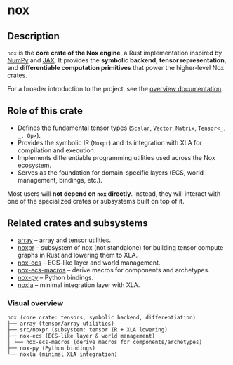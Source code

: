 # nox


## Description
`nox` is the **core crate of the Nox engine**, a Rust implementation inspired by [NumPy](https://numpy.org) and [JAX](https://github.com/google/jax). 
It provides the **symbolic backend**, **tensor representation**, and **differentiable computation primitives** that power the higher-level Nox crates.


For a broader introduction to the project, see the [overview documentation](../../docs/public/content/home/tao/jax-nox.md).


## Role of this crate
- Defines the fundamental tensor types (`Scalar`, `Vector`, `Matrix`, `Tensor<_, _, Op>`). 
- Provides the symbolic IR (`Noxpr`) and its integration with XLA for compilation and execution. 
- Implements differentiable programming utilities used across the Nox ecosystem. 
- Serves as the foundation for domain-specific layers (ECS, world management, bindings, etc.).


Most users will **not depend on `nox` directly**. Instead, they will interact with one of the specialized crates or subsystems built on top of it.


## Related crates and subsystems
- [array](array) – array and tensor utilities. 
- [noxpr](src/noxpr) – subsystem of nox (not standalone) for building tensor compute graphs in Rust and lowering them to XLA. 
- [nox-ecs](../nox-ecs) – ECS-like layer and world management. 
 - [nox-ecs-macros](../nox-ecs-macros) – derive macros for components and archetypes. 
- [nox-py](../nox-py) – Python bindings. 
- [noxla](../noxla) – minimal integration layer with XLA. 


### Visual overview
```text
nox (core crate: tensors, symbolic backend, differentiation)
├── array (tensor/array utilities)
├── src/noxpr (subsystem: tensor IR + XLA lowering)
├── nox-ecs (ECS-like layer & world management)
│ └── nox-ecs-macros (derive macros for components/archetypes)
├── nox-py (Python bindings)
└── noxla (minimal XLA integration)
```
